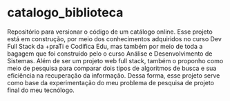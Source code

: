 # catalogo_biblioteca
Repositório para versionar o código de um catálogo online.
Esse projeto está em construção, por meio dos conhecimentos adquiridos no curso Dev Full Stack da +praTi e Codifica Edu, mas também por meio de toda a bagagem que foi construido pelo o curso Análise e Desenvolvimento de Sistemas.
Além de ser um projeto web full stack, também o proponho como meio de pesquisa para comparar dois tipos de algoritmos de busca e sua eficiência na recuperação da informação.
Dessa forma, esse projeto serve como base da experimentação do meu problema de pesquisa de projeto final do meu tecnólogo.
